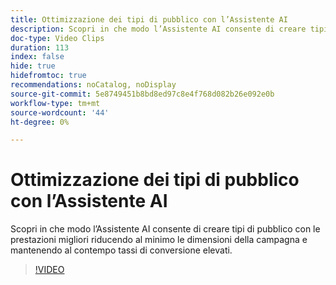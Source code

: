 ```yaml
---
title: Ottimizzazione dei tipi di pubblico con l’Assistente AI
description: Scopri in che modo l’Assistente AI consente di creare tipi di pubblico con le prestazioni migliori riducendo al minimo le dimensioni della campagna e mantenendo al contempo tassi di conversione elevati.
doc-type: Video Clips
duration: 113
index: false
hide: true
hidefromtoc: true
recommendations: noCatalog, noDisplay
source-git-commit: 5e8749451b8bd8ed97c8e4f768d082b26e092e0b
workflow-type: tm+mt
source-wordcount: '44'
ht-degree: 0%

---
```


# Ottimizzazione dei tipi di pubblico con l’Assistente AI

Scopri in che modo l’Assistente AI consente di creare tipi di pubblico con le prestazioni migliori riducendo al minimo le dimensioni della campagna e mantenendo al contempo tassi di conversione elevati.

<!--  -->
>[!VIDEO](https://video.tv.adobe.com/v/3462226?learn=on&enablevpops=true&captions=ita)
